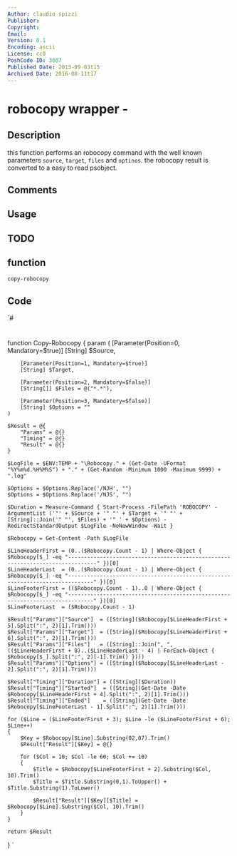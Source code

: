 ```yaml
---
Author: claudio spizzi
Publisher: 
Copyright: 
Email: 
Version: 0.1
Encoding: ascii
License: cc0
PoshCode ID: 3607
Published Date: 2013-09-03t15
Archived Date: 2016-08-11t17
---
```


# robocopy wrapper - 

## Description

this function performs an robocopy command with the well known parameters `source`, `target`, `files` and `optinos`. the robocopy result is converted to a easy to read psobject.

## Comments



## Usage



## TODO



## function

`copy-robocopy`

## Code

`#
 #
 
 function Copy-Robocopy
 {
 	param
 	(
 		[Parameter(Position=0, Mandatory=$true)]
 		[String] $Source,
 		
 		[Parameter(Position=1, Mandatory=$true)]
 		[String] $Target,
 		
 		[Parameter(Position=2, Mandatory=$false)]
 		[String[]] $Files = @("*.*"),
 		
 		[Parameter(Position=3, Mandatory=$false)]
 		[String] $Options = ""
 	)
 	
 	$Result = @{
 		"Params" = @{}
 		"Timing" = @{}
 		"Result" = @{}
 	}
 	
 	$LogFile = $ENV:TEMP + "\Robocopy." + (Get-Date -UFormat "%Y%m%d.%H%M%S") + "." + (Get-Random -Minimum 1000 -Maximum 9999) + ".log"
 	
 	$Options = $Options.Replace('/NJH', "")
 	$Options = $Options.Replace('/NJS', "")
 	
 	$Duration = Measure-Command { Start-Process -FilePath 'ROBOCOPY' -ArgumentList ('"' + $Source + '" "' + $Target + '" "' + [String]::Join('" "', $Files) + '" ' + $Options) -RedirectStandardOutput $LogFile -NoNewWindow -Wait }
 	
 	$Robocopy = Get-Content -Path $LogFile
 	
 	$LineHeaderFirst = (0..($Robocopy.Count - 1) | Where-Object { $Robocopy[$_] -eq "-------------------------------------------------------------------------------" })[0]
 	$LineHeaderLast  = (0..($Robocopy.Count - 1) | Where-Object { $Robocopy[$_] -eq "------------------------------------------------------------------------------" })[0]
 	$LineFooterFirst = (($Robocopy.Count - 1)..0 | Where-Object { $Robocopy[$_] -eq "------------------------------------------------------------------------------" })[0]
 	$LineFooterLast  = ($Robocopy.Count - 1)
 	
 	$Result["Params"]["Source"]  = ([String]($Robocopy[$LineHeaderFirst + 5].Split(":", 2)[1].Trim()))
 	$Result["Params"]["Target"]  = ([String]($Robocopy[$LineHeaderFirst + 6].Split(":", 2)[1].Trim()))
 	$Result["Params"]["Files"]   = ([String]::Join(", ", (($LineHeaderFirst + 8)..($LineHeaderLast - 4) | ForEach-Object { $Robocopy[$_].Split(":", 2)[-1].Trim() })))
 	$Result["Params"]["Options"] = ([String]($Robocopy[$LineHeaderLast - 2].Split(":", 2)[1].Trim()))
 	
 	$Result["Timing"]["Duration"] = ([String]($Duration))
 	$Result["Timing"]["Started"]  = ([String](Get-Date -Date $Robocopy[$LineHeaderFirst + 4].Split(":", 2)[1].Trim()))
 	$Result["Timing"]["Ended"]    = ([String](Get-Date -Date $Robocopy[$LineFooterLast - 1].Split(":", 2)[1].Trim()))
 	
 	for ($Line = ($LineFooterFirst + 3); $Line -le ($LineFooterFirst + 6); $Line++)
 	{
 		$Key = $Robocopy[$Line].Substring(02,07).Trim()
 		$Result["Result"][$Key] = @{}
 		
 		for ($Col = 10; $Col -le 60; $Col += 10)
 		{
 			$Title = $Robocopy[$LineFooterFirst + 2].Substring($Col, 10).Trim()
 			$Title = $Title.Substring(0,1).ToUpper() + $Title.Substring(1).ToLower()
 			
 			$Result["Result"][$Key][$Title] = $Robocopy[$Line].Substring($Col, 10).Trim()
 		}
 	}
 	
 	return $Result
 }
`

